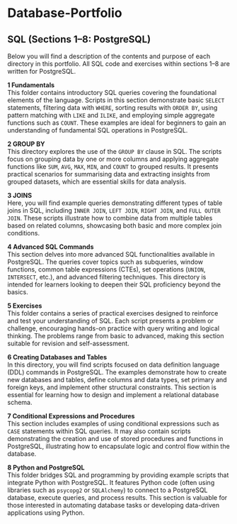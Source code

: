 # Database-Portfolio

## SQL (Sections 1–8: PostgreSQL)

Below you will find a description of the contents and purpose of each directory in this portfolio. All SQL code and exercises within sections 1–8 are written for PostgreSQL.

   **1 Fundamentals**  
   This folder contains introductory SQL queries covering the foundational elements of the language. Scripts in this section demonstrate basic `SELECT` statements, filtering data with `WHERE`, sorting results with `ORDER BY`, using pattern matching with `LIKE` and `ILIKE`, and employing simple aggregate functions such as `COUNT`. These examples are ideal for beginners to gain an understanding of fundamental SQL operations in PostgreSQL.

   **2 GROUP BY**  
   This directory explores the use of the `GROUP BY` clause in SQL. The scripts focus on grouping data by one or more columns and applying aggregate functions like `SUM`, `AVG`, `MAX`, `MIN`, and `COUNT` to grouped results. It presents practical scenarios for summarising data and extracting insights from grouped datasets, which are essential skills for data analysis.

   **3 JOINS**  
   Here, you will find example queries demonstrating different types of table joins in SQL, including `INNER JOIN`, `LEFT JOIN`, `RIGHT JOIN`, and `FULL OUTER JOIN`. These scripts illustrate how to combine data from multiple tables based on related columns, showcasing both basic and more complex join conditions.

   **4 Advanced SQL Commands**  
   This section delves into more advanced SQL functionalities available in PostgreSQL. The queries cover topics such as subqueries, window functions, common table expressions (CTEs), set operations (`UNION`, `INTERSECT`, etc.), and advanced filtering techniques. This directory is intended for learners looking to deepen their SQL proficiency beyond the basics.

   **5 Exercises**  
   This folder contains a series of practical exercises designed to reinforce and test your understanding of SQL. Each script presents a problem or challenge, encouraging hands-on practice with query writing and logical thinking. The problems range from basic to advanced, making this section suitable for revision and self-assessment.

   **6 Creating Databases and Tables**  
   In this directory, you will find scripts focused on data definition language (DDL) commands in PostgreSQL. The examples demonstrate how to create new databases and tables, define columns and data types, set primary and foreign keys, and implement other structural constraints. This section is essential for learning how to design and implement a relational database schema.

   **7 Conditional Expressions and Procedures**  
   This section includes examples of using conditional expressions such as `CASE` statements within SQL queries. It may also contain scripts demonstrating the creation and use of stored procedures and functions in PostgreSQL, illustrating how to encapsulate logic and control flow within the database.

   **8 Python and PostgreSQL**  
   This folder bridges SQL and programming by providing example scripts that integrate Python with PostgreSQL. It features Python code (often using libraries such as `psycopg2` or `SQLAlchemy`) to connect to a PostgreSQL database, execute queries, and process results. This section is valuable for those interested in automating database tasks or developing data-driven applications using Python.
